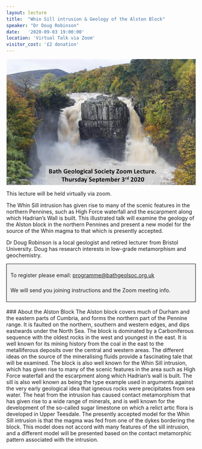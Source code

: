 ```yaml
---
layout: lecture
title:  "Whin Sill intrusion & Geology of the Alston Block"
speaker: "Dr Doug Robinson"
date:   '2020-09-03 19:00:00'
location: 'Virtual Talk via Zoom'
visitor_cost: '£2 donation'
---
```

<img style="margin: auto; display: block;" src="/assets/whin-sill-lecture.png">

This lecture will be held virtually via zoom.

The Whin Sill intrusion has given rise to many of the scenic features in the northern Pennines, such as High Force waterfall and the escarpment along which Hadrian’s Wall is built. This illustrated talk will examine the geology of the Alston block in the northern Pennines and present a new model for the source of the Whin magma to that which is presently accepted.

Dr Doug Robinson is a local geologist and retired lecturer from Bristol University. Doug has research interests in low-grade metamorphism and geochemistry.

<div style="border: 1px solid black;
    background-color: rgb(242, 242, 242);
    max-width: 492px;
    margin: auto;
    padding: 10px;
    line-height: 40px;">To register please email: <a href="mailto:programme@bathgeolsoc.org.uk">programme@bathgeolsoc.org.uk</a><br>
We will send you joining instructions and the Zoom meeting info.</div>

<br>
### About the Alston Block
The Alston block covers much of Durham and the eastern parts of Cumbria, and forms the northern part of the Pennine range. It is faulted on the northern, southern and western edges, and dips eastwards under the North Sea. The block is dominated by a Carboniferous sequence with the oldest rocks in the west and youngest in the east. It is well known for its mining history from the coal in the east to the metalliferous deposits over the central and western areas. The different ideas on the source of the mineralising fluids provide a fascinating tale that will be examined. The block is also well known for the Whin Sill intrusion, which has given rise to many of the scenic features in the area such as High Force waterfall and the escarpment along which Hadrian’s wall is built. The sill is also well known as being the type example used in arguments against the very early geological idea that igneous rocks were precipitates from sea water. The heat from the intrusion has caused contact metamorphism that has given rise to a wide range of minerals, and is well known for the development of the so-called sugar limestone on which a relict artic flora is developed in Upper Teesdale. The presently accepted model for the Whin Sill intrusion is that the magma was fed from one of the dykes bordering the block. This model does not accord with many features of the sill intrusion, and a different model will be presented based on the contact metamorphic pattern associated with the intrusion.